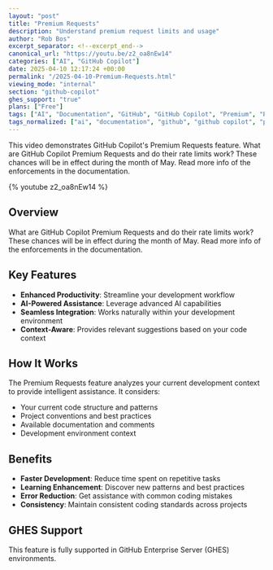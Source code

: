 ```yaml
---
layout: "post"
title: "Premium Requests"
description: "Understand premium request limits and usage"
author: "Rob Bos"
excerpt_separator: <!--excerpt_end-->
canonical_url: "https://youtu.be/z2_oa8nEw14"
categories: ["AI", "GitHub Copilot"]
date: 2025-04-10 12:17:24 +00:00
permalink: "/2025-04-10-Premium-Requests.html"
viewing_mode: "internal"
section: "github-copilot"
ghes_support: "true"
plans: ["Free"]
tags: ["AI", "Documentation", "GitHub", "GitHub Copilot", "Premium", "Pull Request", "Videos"]
tags_normalized: ["ai", "documentation", "github", "github copilot", "premium", "pull request", "videos"]
---
```


This video demonstrates GitHub Copilot's Premium Requests feature. What are GitHub Copilot Premium Requests and do their rate limits work? These chances will be in effect during the month of May. Read more info of the enforcements in the documentation.<!--excerpt_end-->

{% youtube z2_oa8nEw14 %}

## Overview

What are GitHub Copilot Premium Requests and do their rate limits work? These chances will be in effect during the month of May. Read more info of the enforcements in the documentation.

## Key Features

- **Enhanced Productivity**: Streamline your development workflow
- **AI-Powered Assistance**: Leverage advanced AI capabilities
- **Seamless Integration**: Works naturally within your development environment
- **Context-Aware**: Provides relevant suggestions based on your code context

## How It Works

The Premium Requests feature analyzes your current development context to provide intelligent assistance. It considers:

- Your current code structure and patterns
- Project conventions and best practices
- Available documentation and comments
- Development environment context

## Benefits

- **Faster Development**: Reduce time spent on repetitive tasks
- **Learning Enhancement**: Discover new patterns and best practices
- **Error Reduction**: Get assistance with common coding mistakes
- **Consistency**: Maintain consistent coding standards across projects

## GHES Support

This feature is fully supported in GitHub Enterprise Server (GHES) environments.
